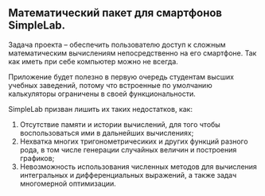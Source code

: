 ## Математический пакет для смартфонов SimpleLab.

Задача проекта – обеспечить пользователю доступ к сложным математическим вычислениям непосредственно на его смартфоне. Так как иметь при себе компьютер можно не всегда.

Приложение будет полезно в первую очередь студентам высших учебных заведений, потому что встроенные по умолчанию калькуляторы ограничены в своей функциональности.

SimpleLab призван лишить их таких недостатков, как:
1. Отсутствие памяти и истории вычислений, для того чтобы воспользоваться ими в дальнейших вычислениях;
2. Нехватка многих тригонометричесиких и других функций разного рода, в том числе генерации случайных величин и построения графиков;
3. Невозможность использования численных методов для вычисления интегральных и дифференциальных выражений, а также задач многомерной оптимизации.
